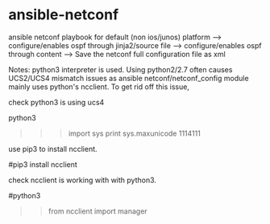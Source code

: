 # ansible-netconf
ansible netconf playbook for default (non ios/junos) platform
--> configure/enables ospf through jinja2/source file
--> configure/enables ospf through content
--> Save the netconf full configuration file as xml

Notes:
python3 interpreter is used.
Using python2/2.7 often causes UCS2/UCS4 mismatch issues as ansible netconf/netconf_config module mainly uses python's ncclient.
To get rid off this issue, 

check python3 is using ucs4

python3
>>> import sys
>>> print sys.maxunicode
1114111

use pip3 to install ncclient.

#pip3 install ncclient

check ncclient is working with with python3.

#python3
>>from ncclient import manager
